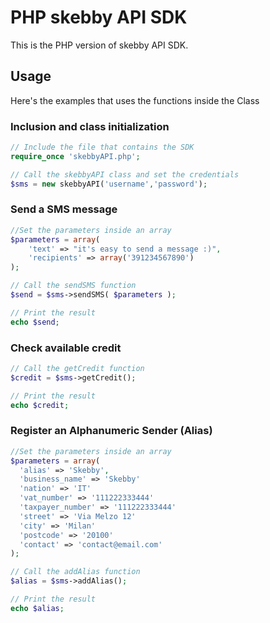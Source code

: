 # PHP skebby API SDK

This is the PHP version of skebby API SDK.

## Usage

Here's the examples that uses the functions inside the Class

### Inclusion and class initialization
```php
// Include the file that contains the SDK
require_once 'skebbyAPI.php';

// Call the skebbyAPI class and set the credentials 
$sms = new skebbyAPI('username','password');
```

### Send a SMS message
```php
//Set the parameters inside an array
$parameters = array(
	'text' => "it's easy to send a message :)",
	'recipients' => array('391234567890')
);

// Call the sendSMS function
$send = $sms->sendSMS( $parameters );

// Print the result
echo $send;
```

### Check available credit
```php
// Call the getCredit function
$credit = $sms->getCredit();

// Print the result
echo $credit;
```

### Register an Alphanumeric Sender (Alias)
```php
//Set the parameters inside an array
$parameters = array(
  'alias' => 'Skebby',
  'business_name' => 'Skebby'
  'nation' => 'IT'
  'vat_number' => '111222333444'
  'taxpayer_number' => '111222333444'
  'street' => 'Via Melzo 12'
  'city' => 'Milan'
  'postcode' => '20100'
  'contact' => 'contact@email.com'
);

// Call the addAlias function
$alias = $sms->addAlias();

// Print the result
echo $alias;
```